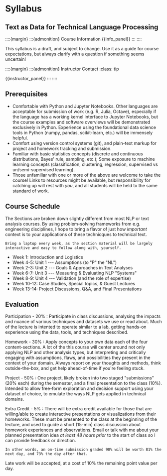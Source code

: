 # Syllabus


##  Text as Data for Technical Language Processing

::::{margin}
:::{admonition} Course Information
{{info_panel}}
:::
::::

This syllabus is a draft, and subject to change. 
Use it as a guide for course expectations, but always clarify with a question if something seems uncertain!

::::{margin}
:::{admonition} Instructor Contact
:class: tip

{{instructor_panel}}
:::
::::

## Prerequisites

- Comfortable with Python and Jupyter Notebooks. Other languages are acceptable for submission of work (e.g. R, Julia, Octave), especially if the language has a working kernel interface to Jupyter Notebooks, but the course examples and software overviews will be demonstrated exclusively in Python. 
  Experience using the foundational data science tools in Python (numpy, pandas, scikit-learn, etc.) will be immensely helpful. 
- Comfort using version control systems (git), and plain-text markup for project and homework tracking and submission. 
- Familiar with basic statistics concepts (discrete and continuous distributions, Bayes' rule, sampling, etc.); Some exposure to machine learning concepts (classification, clustering, regression, supervised vs un/semi-supervised learning). 
- Those unfamiliar with one or more of the above are welcome to take the course! Links to resources might be available, but responsibility for catching up will rest with *you*, and all students will be held to the same standard of work. 

## Course Schedule

The Sections are broken down slightly different from most NLP or text analysis courses. 
By using problem-solving frameworks from e.g. engineering disciplines, I hope to bring a flavor of just how _important_ context is to your applications of these technicques to technical text. 

```{margin}
Bring a laptop every week, as the section material will be largely interactive and easy to follow along with, yourself.
```

- Week 1: Introduction and Logistics 
- Week 4-5: Unit 1 --- Assumptions (to "P" the "NL")
- Week 2-3: Unit 2 --- Goals & Approaches in Text Analyses
- Week 6-7: Unit 3 --- Measuring & Evaluating NLP "Systems"
- Week 8-9: Unit 4 --- Validation (and the role of expertise)
- Week 10-12: Case Studies, Special topics, & Guest Lectures
- Week 13-14: Project Discussions, Q&A, and Final Presentations


## Evaluation

Participation - 20%
: Participate in class discussions, analysing the impacts and nuance of various techniques and datasets we use or read about. 
  Much of the lecture is intented to operate similar to a lab, getting hands-on experience using the data, tools, and techniques described. 

Homework - 30%
: Apply concepts to your own data each of the four content-sections. 
  A lot of the this course will center around not only applying NLP and other analysis types, but interpreting and critically engaging with assumptions, flaws, and possibilities they present in the context of your domain. 
  Always report on your thoughts and methods, think outside-the-box, and get help ahead-of-time if you're feeling stuck. 

Project - 50%
: One project, likely broken into two staged "submissions" (20% each) during the semester, and a final presentation to the class (10%).
  Intended to allow free-form exploration and decision support using your dataset of choice, to emulate the ways NLP gets applied in technical domains. 

Extra Credit - 5%
: There will be extra credit available for those that are willing/able to create interactive presentations or visualizations from their homeworks. 
  These must be presented to the class at the beginning of the lecture, and used to guide a short (15-min) class discussion about homework experiences and observations. 
  Email or talk with me about your planned presentation idea *at least 48 hours prior* to the start of class so I can provide feedback or direction. 

 ```{margin}
 In other words, an on-time submission graded 90% will be worth 81% the next day, and 73% the day after that. 
```
  
 Late work will be accepted, at a cost of 10% the remaining point value per day. 
